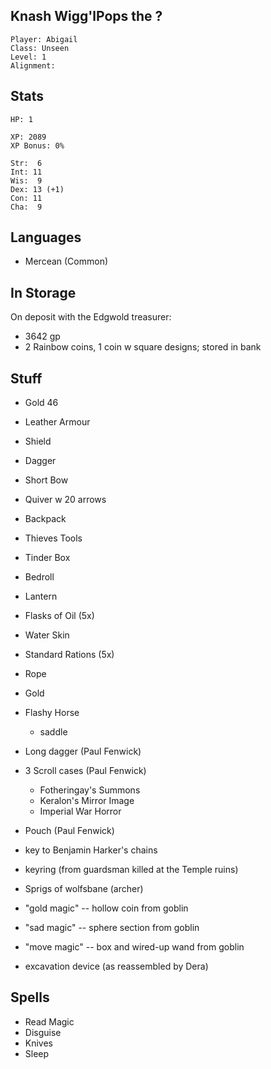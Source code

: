 
## Knash Wigg'lPops the ?

    Player: Abigail
    Class: Unseen
    Level: 1
    Alignment: 

## Stats

    HP: 1

    XP: 2089
    XP Bonus: 0%

    Str:  6
    Int: 11
    Wis:  9
    Dex: 13 (+1)
    Con: 11
    Cha:  9

## Languages

- Mercean (Common)

## In Storage

On deposit with the Edgwold treasurer:

* 3642 gp
* 2 Rainbow coins, 1 coin w square designs; stored in bank

## Stuff

* Gold 46
* Leather Armour
* Shield
* Dagger
* Short Bow
* Quiver w 20 arrows
* Backpack
* Thieves Tools
* Tinder Box
* Bedroll
* Lantern
* Flasks of Oil (5x)
* Water Skin
* Standard Rations (5x)
* Rope
* Gold
* Flashy Horse
  * saddle
* Long dagger (Paul Fenwick)
* 3 Scroll cases (Paul Fenwick)
  * Fotheringay's Summons
  * Keralon's Mirror Image
  * Imperial War Horror
* Pouch (Paul Fenwick)
* key to Benjamin Harker's chains
* keyring (from guardsman killed at the Temple ruins)
* Sprigs of wolfsbane (archer)

* "gold magic" -- hollow coin from goblin
* "sad magic" -- sphere section from goblin
* "move magic" -- box and wired-up wand from goblin
* excavation device (as reassembled by Dera)


## Spells

* Read Magic
* Disguise
* Knives
* Sleep


